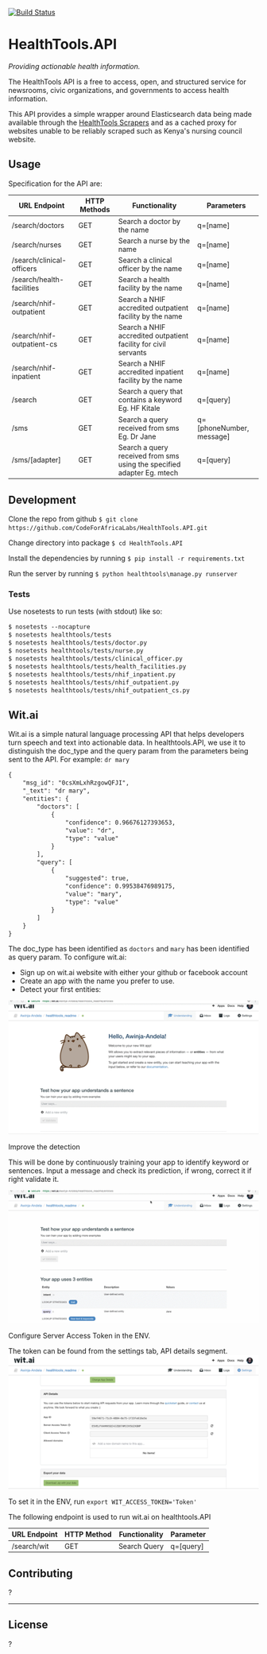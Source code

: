 [![Build Status](https://travis-ci.org/CodeForAfricaLabs/HealthTools.API.svg?branch=master)](https://travis-ci.org/CodeForAfricaLabs/HealthTools.API)

# HealthTools.API

_Providing actionable health information._

The HealthTools API is a free to access, open, and structured service for newsrooms, civic organizations, and governments to access health information.

This API provides a simple wrapper around Elasticsearch data being made available through the [HealthTools Scrapers](https://github.com/CodeForAfrica-SCRAPERS/healthtools_ke) and as a cached proxy for websites unable to be reliably scraped such as Kenya's nursing council website.

## Usage

Specification for the API are:


| URL Endpoint               | HTTP  Methods | Functionality                                                          | Parameters                |
|----------------------------|---------------|------------------------------------------------------------------------|---------------------------|
| /search/doctors            | GET           | Search a doctor by the name                                            | q=[name]                  |
| /search/nurses             | GET           | Search a nurse by the name                                             | q=[name]                  |
| /search/clinical-officers  | GET           | Search a clinical officer by the name                                  | q=[name]                  |
| /search/health-facilities  | GET           | Search a health facility by the name                                   | q=[name]                  |
| /search/nhif-outpatient    | GET           | Search a NHIF accredited outpatient facility by the name               | q=[name]                  |
| /search/nhif-outpatient-cs | GET           | Search a NHIF accredited outpatient  facility for civil servants       | q=[name]                  |
| /search/nhif-inpatient     | GET           | Search a NHIF accredited inpatient facility by the name                | q=[name]                  |
| /search                    | GET           | Search a query that contains a keyword Eg. HF Kitale                   | q=[query]                 |
| /sms                       | GET           | Search a query received from sms Eg. Dr Jane                           | q=[phoneNumber,  message] |
| /sms/[adapter]             | GET           | Search a query received from sms using the specified adapter Eg. mtech | q=[query]                 |

<!-- TODO: make the specifications a lot less by only listing the static endpoints -->

<!-- TODO: add standards we are using for API provision -->

## Development

Clone the repo from github `$ git clone https://github.com/CodeForAfricaLabs/HealthTools.API.git`

Change directory into package `$ cd HealthTools.API`

Install the dependencies by running `$ pip install -r requirements.txt`

Run the server by running `$ python healthtools\manage.py runserver`

### Tests

Use nosetests to run tests (with stdout) like so:

```
$ nosetests --nocapture
$ nosetests healthtools/tests
$ nosetests healthtools/tests/doctor.py
$ nosetests healthtools/tests/nurse.py
$ nosetests healthtools/tests/clinical_officer.py
$ nosetests healthtools/tests/health_facilities.py
$ nosetests healthtools/tests/nhif_inpatient.py
$ nosetests healthtools/tests/nhif_outpatient.py
$ nosetests healthtools/tests/nhif_outpatient_cs.py
```
## Wit.ai
Wit.ai is a simple natural language processing API that helps developers turn speech and text into actionable data. In healthtools.API, we use it to distinguish the doc_type and the query param from the parameters being sent to the API. 
For example: `dr mary`

```
{
    "msg_id": "0csXmLxhRzgowQFJI",
    "_text": "dr mary",
    "entities": {
        "doctors": [
            {
                "confidence": 0.96676127393653,
                "value": "dr",
                "type": "value"
            }
        ],
        "query": [
            {
                "suggested": true,
                "confidence": 0.99538476989175,
                "value": "mary",
                "type": "value"
            }
        ]
    }
}
```
The doc_type has been identified as `doctors` and `mary` has been identified as query param.
To configure wit.ai:
- Sign up on wit.ai website with either your github or facebook account
- Create an app with the name you prefer to use.
- Detect your first entities:

![Alt text](images/teach.gif?raw=true "Title")   

Improve the detection

This will be done by continuously training your app to identify keyword or sentences. Input a message and check its prediction, if wrong, correct it if right validate it. 

![Alt text](images/training.gif?raw=true "Title")

Configure Server Access Token in the ENV.

The token can be found from the settings tab, API details segment.
![Alt text](images/at.png?raw=true "Title")

To set it in the ENV, run  `export WIT_ACCESS_TOKEN='Token'`

The following endpoint is used to run wit.ai on healthtools.API

| URL Endpoint | HTTP Method | Functionality | Parameter |
|--------------|-------------|---------------|-----------|
| /search/wit  | GET         | Search Query  | q=[query] |


## Contributing

?

---

## License

?

